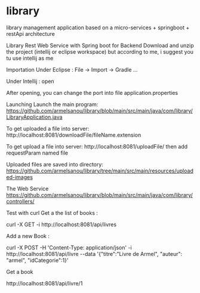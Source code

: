 # library
library management application based on a micro-services + springboot + restApi architecture

Library Rest Web Service with Spring boot for Backend
Download and unzip the project (intellij or eclipse workspace) but according to me, i suggest you tu use intellij as me

Importation
Under Eclipse : File -> Import -> Gradle ...

Under Intellij : open

After opening, you can change the port into file application.properties

Launching
Launch the main program: https://github.com/armelsanou/library/blob/main/src/main/java/com/library/LibraryApplication.java

To get uploaded a file into server: http://localhost:8081/downloadFile/fileName.extension

To get upload a file into server: http://localhost:8081/uploadFile/ then add requestParam named file

Uploaded files are saved into directory: https://github.com/armelsanou/library/tree/main/src/main/resources/uploaded-images

The Web Service
https://github.com/armelsanou/library/blob/main/src/main/java/com/library/controllers/

Test with curl
Get a the list of books :

curl -X GET -i http://localhost:8081/api/livres

Add a new Book :

curl -X POST -H 'Content-Type: application/json' -i http://localhost:8081/api/livre --data '{"titre":"Livre de Armel", "auteur": "armel", "idCategorie":1}'

Get a book 

http://localhost:8081/api/livre/1
